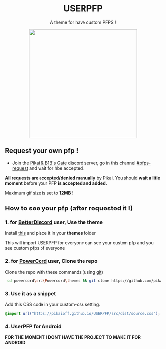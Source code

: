 <h1 align="center">USERPFP</h1>
<p align="center">A theme for have custom PFPS !</p>

<p align="center"><img height="350" align="center" src="https://cdn.discordapp.com/attachments/941739137038417940/989131870933508096/lv_0_20220622133603.gif"></p>

## Request your own pfp !
* Join the [Pikai & B1B's Gate](https://discord.gg/52Nc5Qry4t) discord server, go in this channel [#pfps-request](https://discord.com/channels/910633360332849214/989123375064580177/) and wait for hbe accepted.

**All requests are accepted/denied manually** by Pikai. You should **wait a litle moment** before your PFP **is accepted and added.**

Maximum gif size is set to **12MB** !

## How to see your pfp (after requested it !)

### 1. for [BetterDiscord](https://betterdiscord.app/) user, Use the theme

Install [this](https://raw.githubusercontent.com/pikaioff/USERPFP/main/USERPFP.theme.css) and place it in your **themes** folder

This will import USERPFP for everyone can see your custom pfp and you see custom pfps of everyone
### 2. for [PowerCord](https://powercord.dev/) user, Clone the repo

Clone the repo with these commands (using [git](https://git-scm.com/downloads))

```bash
 cd powercord\src\Powercord\themes && git clone https://github.com/pikaioff/USERPFP/
 ```

### 3. Use it as a snippet

Add this CSS code in your custom-css setting.

```css
@import url("https://pikaioff.github.io/USERPFP/src/dist/source.css");
```

### 4. UserPFP for Android
**FOR THE MOMENT I DONT HAVE THE PROJECT TO MAKE IT FOR ANDROID**